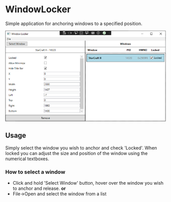 # WindowLocker

Simple application for anchoring windows to a specified position.

![](Images/WindowLocker.png)

## Usage

Simply select the window you wish to anchor and check 'Locked'.
When locked you can adjust the size and position of the window using the numerical textboxes.

### How to select a window

- Click and hold 'Select Window' button, hover over the window you wish to anchor and release.
**or**
- File->Open and select the window from a list
